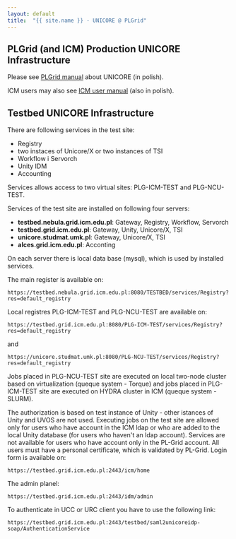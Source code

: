 ```yaml
---
layout: default
title:  "{{ site.name }} - UNICORE @ PLGrid"
---
```


## PLGrid (and ICM) Production UNICORE Infrastructure

Please see [PLGrid manual](http://docs.plgrid.pl/unicore) about UNICORE (in polish).

ICM users may also see [ICM user manual](https://www.icm.edu.pl/kdm/Podr%C4%99cznik_u%C5%BCytkownika) (also in polish).

## Testbed UNICORE Infrastructure

There are following services in the test site:
*  Registry
*  two instaces of Unicore/X or two instances of TSI
*  Workflow i Servorch
*  Unity IDM
*  Accounting

Services allows access to two virtual sites: PLG-ICM-TEST and PLG-NCU-TEST.

Services of the test site are installed on following four servers:

* **testbed.nebula.grid.icm.edu.pl**: Gateway, Registry, Workflow, Servorch
* **testbed.grid.icm.edu.pl**: Gateway, Unity, Unicore/X, TSI
* **unicore.studmat.umk.pl**: Gateway, Unicore/X, TSI
* **alces.grid.icm.edu.pl**: Acconting

On each server there is local data base (mysql), which is used by installed services.


The main register is available on:

    https://testbed.nebula.grid.icm.edu.pl:8080/TESTBED/services/Registry?res=default_registry

Local registres PLG-ICM-TEST and PLG-NCU-TEST are available on:

    https://testbed.grid.icm.edu.pl:8080/PLG-ICM-TEST/services/Registry?res=default_registry

and

    https://unicore.studmat.umk.pl:8080/PLG-NCU-TEST/services/Registry?res=default_registry

Jobs placed in PLG-NCU-TEST site are executed on local two-node cluster based on virtualization (queque system - Torque) and jobs placed in PLG-ICM-TEST site are executed on HYDRA cluster in ICM (queque system - SLURM).
	
The authorization is based on test instance of Unity - other istances of Unity and UVOS are not used.
Executing jobs on the test site are allowed only for users who have account in the ICM ldap or who are added to the local Unity database (for users who haven't an ldap account). Services are not available for users who have account only in the PL-Grid account. All users must have a personal certificate, which is validated by PL-Grid.
Login form is available on:
	

    https://testbed.grid.icm.edu.pl:2443/icm/home

The admin planel:

    https://testbed.grid.icm.edu.pl:2443/idm/admin
    
To authenticate in UCC or URC client you have to use the following link:

    https://testbed.grid.icm.edu.pl:2443/testbed/saml2unicoreidp-soap/AuthenticationService
